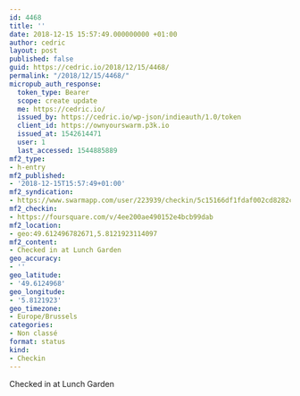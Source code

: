 ```yaml
---
id: 4468
title: ''
date: 2018-12-15 15:57:49.000000000 +01:00
author: cedric
layout: post
published: false
guid: https://cedric.io/2018/12/15/4468/
permalink: "/2018/12/15/4468/"
micropub_auth_response:
  token_type: Bearer
  scope: create update
  me: https://cedric.io/
  issued_by: https://cedric.io/wp-json/indieauth/1.0/token
  client_id: https://ownyourswarm.p3k.io
  issued_at: 1542614471
  user: 1
  last_accessed: 1544885889
mf2_type:
- h-entry
mf2_published:
- '2018-12-15T15:57:49+01:00'
mf2_syndication:
- https://www.swarmapp.com/user/223939/checkin/5c15166df1fdaf002cd8282c
mf2_checkin:
- https://foursquare.com/v/4ee200ae490152e4bcb99dab
mf2_location:
- geo:49.612496782671,5.8121923114097
mf2_content:
- Checked in at Lunch Garden
geo_accuracy:
- ''
geo_latitude:
- '49.6124968'
geo_longitude:
- '5.8121923'
geo_timezone:
- Europe/Brussels
categories:
- Non classé
format: status
kind:
- Checkin
---
```

Checked in at Lunch Garden